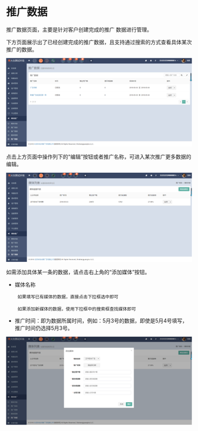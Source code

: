 # 推广数据

推广数据页面，主要是针对客户创建完成的推广 数据进行管理。

下方页面展示出了已经创建完成的推广数据，且支持通过搜索的方式查看具体某次推广的数据。

![](/assets/1525336028%281%29.jpg)

点击上方页面中操作列下的“编辑”按钮或者推广名称，可进入某次推广更多数据的编辑。

![](/assets/1525336517%281%29.jpg)

如需添加具体某一条的数据，请点击右上角的“添加媒体”按钮。

* 媒体名称

  ```
   如果填写已有媒体的数据，直接点击下拉框选中即可  

   如果添加新媒体的数据，使用下拉框中的搜索框查找媒体即可
  ```

* 推广时间：即为数据所属时间，例如：5月3号的数据，即使是5月4号填写，推广时间仍选择5月3号。

![](/assets/1525336621%281%29.jpg)

